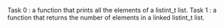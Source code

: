 Task 0 : a function that prints all the elements of a listint_t list.
Task 1 : a function that returns the number of elements in a linked listint_t list.

